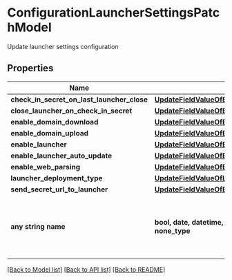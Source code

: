 # ConfigurationLauncherSettingsPatchModel

Update launcher settings configuration

## Properties
Name | Type | Description | Notes
------------ | ------------- | ------------- | -------------
**check_in_secret_on_last_launcher_close** | [**UpdateFieldValueOfBoolean**](UpdateFieldValueOfBoolean.md) |  | [optional] 
**close_launcher_on_check_in_secret** | [**UpdateFieldValueOfBoolean**](UpdateFieldValueOfBoolean.md) |  | [optional] 
**enable_domain_download** | [**UpdateFieldValueOfBoolean**](UpdateFieldValueOfBoolean.md) |  | [optional] 
**enable_domain_upload** | [**UpdateFieldValueOfBoolean**](UpdateFieldValueOfBoolean.md) |  | [optional] 
**enable_launcher** | [**UpdateFieldValueOfBoolean**](UpdateFieldValueOfBoolean.md) |  | [optional] 
**enable_launcher_auto_update** | [**UpdateFieldValueOfBoolean**](UpdateFieldValueOfBoolean.md) |  | [optional] 
**enable_web_parsing** | [**UpdateFieldValueOfBoolean**](UpdateFieldValueOfBoolean.md) |  | [optional] 
**launcher_deployment_type** | [**UpdateFieldValueOfLauncherDeploymentType**](UpdateFieldValueOfLauncherDeploymentType.md) |  | [optional] 
**send_secret_url_to_launcher** | [**UpdateFieldValueOfBoolean**](UpdateFieldValueOfBoolean.md) |  | [optional] 
**any string name** | **bool, date, datetime, dict, float, int, list, str, none_type** | any string name can be used but the value must be the correct type | [optional]

[[Back to Model list]](../README.md#documentation-for-models) [[Back to API list]](../README.md#documentation-for-api-endpoints) [[Back to README]](../README.md)


